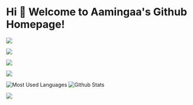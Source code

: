# Hi 🎉 Welcome to Aamingaa's Github Homepage!

<!--
**aamingaa/aamingaa** is a ✨ _special_ ✨ repository because its `README.md` (this file) appears on your GitHub profile.

Here are some ideas to get you started:

- 🔭 I’m currently working on ...
- 🌱 I’m currently learning ...
- 👯 I’m looking to collaborate on ...
- 🤔 I’m looking for help with ...
- 💬 Ask me about ...
- 📫 How to reach me: ...
- 😄 Pronouns: ...
- ⚡ Fun fact: ...
-->

<img src="https://readme-typing-svg.herokuapp.com/?lines=Welcome,%20visitor!;Hello%20Github%20World!&font=Roboto" />

<p>
<img src="https://img.shields.io/static/v1?label=Program&message=Java&color=blue"/>

<a href="https://blog.csdn.net/aming2?type=lately"><img src="https://img.shields.io/static/v1?label=Blog&message=CSDN&color=red"/></a>

<img src="https://visitor-badge.glitch.me/badge?page_id=https://github.com/aamingaa&right_color=red" />
</p>

![Most Used Languages](https://github-readme-stats.vercel.app/api/top-langs/?username=aamingaa&theme=dark&layout=compact)
![Github Stats](https://github-readme-stats.vercel.app/api?username=aamingaa&show_icons=true&theme=dark&count_private=true)

<!--
![](https://stats.justsong.cn/api/csdn?id=aamingaa&theme=dark)
![](https://stats.justsong.cn/api/bilibili/?id=1513364019&theme=dark)
-->
![](https://activity-graph.herokuapp.com/graph?username=aamingaa&theme=github)
